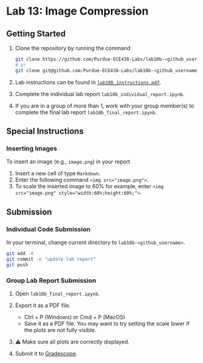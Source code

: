 # Lab 13: Image Compression

## Getting Started

1. Clone the repository by running the command

    ```bash
    git clone https://github.com/Purdue-ECE438-Labs/lab10b-<github_username>.git  # using web URL
    # or
    git clone git@github.com:Purdue-ECE438-Labs/lab10b-<github_username>.git  # using SSH
    ```

2. Lab instructions can be found in [`lab10b_instructions.pdf`](lab10b_instructions.pdf).

3. Complete the individual lab report `lab10b_individual_report.ipynb`.

4. If you are in a group of more than 1, work with your group member(s) to complete the final lab report `lab10b_final_report.ipynb`.

## Special Instructions

### Inserting Images

To insert an image (e.g., `image.png`) in your report
  
  1. Insert a new cell of type `Markdown`.
  2. Enter the following command `<img src="image.png">`.
  3. To scale the inserted image to 60% for example, enter `<img src="image.png" style="width:60%;height:60%;">`.

## Submission

### Individual Code Submission

In your terminal, change current directory to `lab10b-<github_username>`.

```bash
git add -A 
git commit -m "update lab report"
git push
```

### Group Lab Report Submission

1. Open `lab10b_final_report.ipynb`.

2. Export it as a PDF file.
    * Ctrl + P (Windows) or Cmd + P (MacOS)
    * Save it as a PDF file. You may want to try setting the scale lower if the plots are not fully visible.

3. ⚠️ Make sure all plots are correctly displayed.

4. Submit it to [Gradescope](https://www.gradescope.com/).
